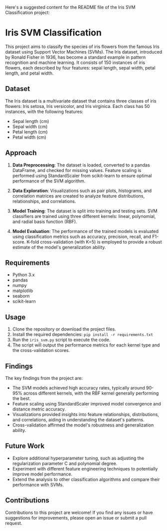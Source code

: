 Here's a suggested content for the README file of the Iris SVM Classification project:

# Iris SVM Classification

This project aims to classify the species of iris flowers from the famous Iris dataset using Support Vector Machines (SVMs). The Iris dataset, introduced by Ronald Fisher in 1936, has become a standard example in pattern recognition and machine learning. It consists of 150 instances of iris flowers, each described by four features: sepal length, sepal width, petal length, and petal width.

## Dataset

The Iris dataset is a multivariate dataset that contains three classes of iris flowers: Iris setosa, Iris versicolor, and Iris virginica. Each class has 50 instances, with the following features:

- Sepal length (cm)
- Sepal width (cm)
- Petal length (cm)
- Petal width (cm)

## Approach

1. **Data Preprocessing**: The dataset is loaded, converted to a pandas DataFrame, and checked for missing values. Feature scaling is performed using StandardScaler from scikit-learn to ensure optimal performance of the SVM algorithm.

2. **Data Exploration**: Visualizations such as pair plots, histograms, and correlation matrices are created to analyze feature distributions, relationships, and correlations.

3. **Model Training**: The dataset is split into training and testing sets. SVM classifiers are trained using three different kernels: linear, polynomial, and radial basis function (RBF).

4. **Model Evaluation**: The performance of the trained models is evaluated using classification metrics such as accuracy, precision, recall, and F1-score. K-fold cross-validation (with K=5) is employed to provide a robust estimate of the model's generalization ability.

## Requirements

- Python 3.x
- pandas
- numpy
- matplotlib
- seaborn
- scikit-learn

## Usage

1. Clone the repository or download the project files.
2. Install the required dependencies: `pip install -r requirements.txt`
3. Run the `iris_svm.py` script to execute the code.
4. The script will output the performance metrics for each kernel type and the cross-validation scores.

## Findings

The key findings from the project are:

- The SVM models achieved high accuracy rates, typically around 90-95% across different kernels, with the RBF kernel generally performing the best.
- Feature scaling using StandardScaler improved model convergence and distance metric accuracy.
- Visualizations provided insights into feature relationships, distributions, and correlations, aiding in understanding the dataset's patterns.
- Cross-validation affirmed the model's robustness and generalization ability.

## Future Work

- Explore additional hyperparameter tuning, such as adjusting the regularization parameter C and polynomial degree.
- Experiment with different feature engineering techniques to potentially improve model performance.
- Extend the analysis to other classification algorithms and compare their performance with SVMs.

## Contributions

Contributions to this project are welcome! If you find any issues or have suggestions for improvements, please open an issue or submit a pull request.
